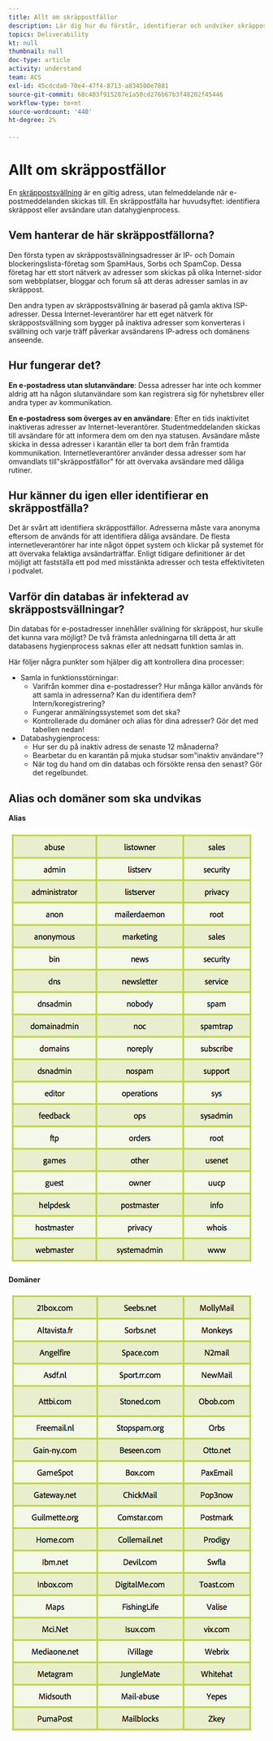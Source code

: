 ```yaml
---
title: Allt om skräppostfällor
description: Lär dig hur du förstår, identifierar och undviker skräppostsvällningar när du hanterar leveranser.
topics: Deliverability
kt: null
thumbnail: null
doc-type: article
activity: understand
team: ACS
exl-id: 45cdcda0-70e4-47f4-8713-a834500e7881
source-git-commit: 68c403f915287e1a50cd276b67b3f48202f45446
workflow-type: tm+mt
source-wordcount: '440'
ht-degree: 2%

---
```


# Allt om skräppostfällor

En [skräppostsvällning](/help/metrics/spam-traps.md) är en giltig adress, utan felmeddelande när e-postmeddelanden skickas till. En skräppostfälla har huvudsyftet: identifiera skräppost eller avsändare utan datahygienprocess.

## Vem hanterar de här skräppostfällorna?

Den första typen av skräppostsvällningsadresser är IP- och Domain blockeringslista-företag som SpamHaus, Sorbs och SpamCop. Dessa företag har ett stort nätverk av adresser som skickas på olika Internet-sidor som webbplatser, bloggar och forum så att deras adresser samlas in av skräppost.

Den andra typen av skräppostsvällning är baserad på gamla aktiva ISP-adresser. Dessa Internet-leverantörer har ett eget nätverk för skräppostsvällning som bygger på inaktiva adresser som konverteras i svällning och varje träff påverkar avsändarens IP-adress och domänens anseende.

## Hur fungerar det?

**En e-postadress utan slutanvändare**: Dessa adresser har inte och kommer aldrig att ha någon slutanvändare som kan registrera sig för nyhetsbrev eller andra typer av kommunikation.

**En e-postadress som överges av en användare**: Efter en tids inaktivitet inaktiveras adresser av Internet-leverantörer. Studentmeddelanden skickas till avsändare för att informera dem om den nya statusen. Avsändare måste skicka in dessa adresser i karantän eller ta bort dem från framtida kommunikation. Internetleverantörer använder dessa adresser som har omvandlats till&quot;skräppostfällor&quot; för att övervaka avsändare med dåliga rutiner.

## Hur känner du igen eller identifierar en skräppostfälla?

Det är svårt att identifiera skräppostfällor. Adresserna måste vara anonyma eftersom de används för att identifiera dåliga avsändare. De flesta internetleverantörer har inte något öppet system och klickar på systemet för att övervaka felaktiga avsändarträffar. Enligt tidigare definitioner är det möjligt att fastställa ett pod med misstänkta adresser och testa effektiviteten i podvalet.

## Varför din databas är infekterad av skräppostsvällningar?

Din databas för e-postadresser innehåller svällning för skräppost, hur skulle det kunna vara möjligt? De två främsta anledningarna till detta är att databasens hygienprocess saknas eller att nedsatt funktion samlas in.

Här följer några punkter som hjälper dig att kontrollera dina processer:

* Samla in funktionsstörningar:
   * Varifrån kommer dina e-postadresser? Hur många källor används för att samla in adresserna? Kan du identifiera dem? Intern/koregistrering?
   * Fungerar anmälningssystemet som det ska?
   * Kontrollerade du domäner och alias för dina adresser? Gör det med tabellen nedan!
* Databashygienprocess:
   * Hur ser du på inaktiv adress de senaste 12 månaderna?
   * Bearbetar du en karantän på mjuka studsar som&quot;inaktiv användare&quot;?
   * När tog du hand om din databas och försökte rensa den senast? Gör det regelbundet.

## Alias och domäner som ska undvikas

**Alias**

![](../../help/assets/aliases.png)

**Domäner**

![](../../help/assets/domains.png)
